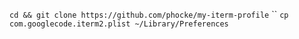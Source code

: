`cd && git clone https://github.com/phocke/my-iterm-profile`
``
`cp com.googlecode.iterm2.plist ~/Library/Preferences`
